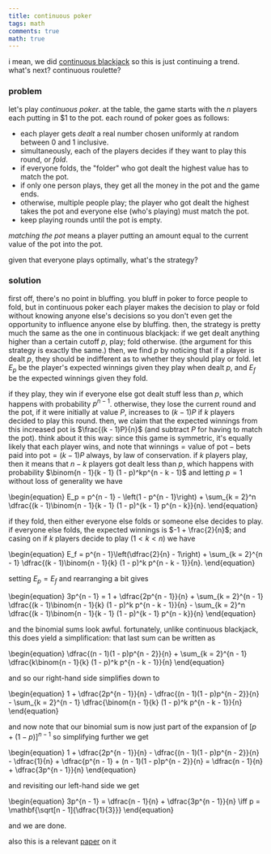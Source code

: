 ```yaml
---
title: continuous poker
tags: math
comments: true
math: true
---
```


i mean, we did [continuous blackjack](https://www.example.com) so this is just continuing a trend. what's next? continuous roulette? 

<!--more-->

### problem

let's play *continuous poker*. at the table, the game starts with the $n$ players each putting in \$1 to the pot. each round of poker goes as follows: 

* each player gets *dealt* a real number chosen uniformly at random between 0 and 1 inclusive.
* simultaneously, each of the players decides if they want to play this round, or *fold*. 
* if everyone folds, the "folder" who got dealt the highest value has to match the pot. 
* if only one person plays, they get all the money in the pot and the game ends. 
* otherwise, multiple people play; the player who got dealt the highest takes the pot and everyone else (who's playing) must match the pot. 
* keep playing rounds until the pot is empty.

*matching the pot* means a player putting an amount equal to the current value of the pot into the pot. 

given that everyone plays optimally, what's the strategy? 

### solution

first off, there's no point in bluffing. you bluff in poker to force people to fold, but in continuous poker each player makes the decision to play or fold without knowing anyone else's decisions so you don't even get the opportunity to influence anyone else by bluffing. then, the strategy is pretty much the same as the one in continuous blackjack: if we get dealt anything higher than a certain cutoff $p$, play; fold otherwise. (the argument for this strategy is exactly the same.) then, we find $p$ by noticing that if a player is dealt $p$, they should be indifferent as to whether they should play or fold. let $E_p$ be the player's expected winnings given they play when dealt $p$, and $E_f$ be the expected winnings given they fold. 

if they play, they win if everyone else got dealt stuff less than $p$, which happens with probability $p^{n - 1}$. otherwise, they lose the current round and the pot, if it were initially at value $P$, increases to $(k - 1)P$ if $k$ players decided to play this round. then, we claim that the expected winnings from this increased pot is $\frac{(k - 1)P}{n}$ (and subtract $P$ for having to match the pot). think about it this way: since this game is symmetric, it's equally likely that each player wins, and note that $\text{winnings} = \text{value of pot} - \text{bets paid into pot} = (k - 1)P$ always, by law of conservation. if $k$ players play, then it means that $n - k$ players got dealt less than $p$, which happens with probability $\binom{n - 1}{k - 1} (1 - p)^kp^{n - k - 1}$ and letting $p = 1$ without loss of generality we have 

\begin{equation}
E_p = p^{n - 1} - \left(1 - p^{n - 1}\right) + \sum_{k = 2}^n \dfrac{(k - 1)\binom{n - 1}{k - 1} (1 - p)^{k - 1} p^{n - k}}{n}.
\end{equation}

if they fold, then either everyone else folds or someone else decides to play. if everyone else folds, the expected winnings is $-1 + \frac{2}{n}$; and casing on if $k$ players decide to play ($1 < k < n$) we have 

\begin{equation}
E_f = p^{n - 1}\left(\dfrac{2}{n} - 1\right) + \sum_{k = 2}^{n - 1} \dfrac{(k - 1)\binom{n - 1}{k} (1 - p)^k p^{n - k - 1}}{n}.
\end{equation}

setting $E_p = E_f$ and rearranging a bit gives 

\begin{equation}
3p^{n - 1} = 1 + \dfrac{2p^{n - 1}}{n} + \sum_{k = 2}^{n - 1} \dfrac{(k - 1)\binom{n - 1}{k} (1 - p)^k p^{n - k - 1}}{n} - \sum_{k = 2}^n \dfrac{(k - 1)\binom{n - 1}{k - 1} (1 - p)^{k - 1} p^{n - k}}{n}
\end{equation}

and the binomial sums look awful. fortunately, unlike continuous blackjack, this does yield a simplification: that last sum can be written as 

\begin{equation}
\dfrac{(n - 1)(1 - p)p^{n - 2}}{n} + \sum_{k = 2}^{n - 1} \dfrac{k\binom{n - 1}{k} (1 - p)^k p^{n - k - 1}}{n}
\end{equation}

and so our right-hand side simplifies down to 

\begin{equation}
1 + \dfrac{2p^{n - 1}}{n} - \dfrac{(n - 1)(1 - p)p^{n - 2}}{n} - \sum_{k = 2}^{n - 1} \dfrac{\binom{n - 1}{k} (1 - p)^k p^{n - k - 1}}{n}
\end{equation}

and now note that our binomial sum is now just part of the expansion of $\left[p + (1 - p)\right]^{n - 1}$ so simplifying further we get 

\begin{equation}
1 + \dfrac{2p^{n - 1}}{n} - \dfrac{(n - 1)(1 - p)p^{n - 2}}{n} - \dfrac{1}{n} + \dfrac{p^{n - 1} + (n - 1)(1 - p)p^{n - 2}}{n} = \dfrac{n - 1}{n} + \dfrac{3p^{n - 1}}{n}
\end{equation}

and revisiting our left-hand side we get

\begin{equation}
3p^{n - 1} = \dfrac{n - 1}{n} + \dfrac{3p^{n - 1}}{n} \iff p = \mathbf{\sqrt[n - 1]{\dfrac{1}{3}}}
\end{equation}

and we are done.

also this is a relevant [paper](https://arxiv.org/abs/2108.06556) on it